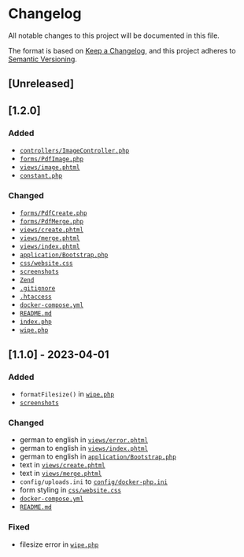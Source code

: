 # Changelog
All notable changes to this project will be documented in this file.

The format is based on [Keep a Changelog](https://keepachangelog.com/en/1.0.0),
and this project adheres to [Semantic Versioning](https://semver.org/spec/v2.0.0.html).

## [Unreleased]

## [1.2.0]
### Added
- [`controllers/ImageController.php`](https://github.com/CodelineRed/pdf-image/blob/main/application/controllers/ImageController.php)
- [`forms/PdfImage.php`](https://github.com/CodelineRed/pdf-image/blob/main/application/forms/PdfImage.php)
- [`views/image.phtml`](https://github.com/CodelineRed/pdf-image/blob/main/application/views/image.phtml)
- [`constant.php`](https://github.com/CodelineRed/pdf-image/blob/main/constant.php)

### Changed
- [`forms/PdfCreate.php`](https://github.com/CodelineRed/pdf-image/blob/main/application/forms/PdfCreate.php)
- [`forms/PdfMerge.php`](https://github.com/CodelineRed/pdf-image/blob/main/application/forms/PdfMerge.php)
- [`views/create.phtml`](https://github.com/CodelineRed/pdf-image/blob/main/application/views/image.phtml)
- [`views/merge.phtml`](https://github.com/CodelineRed/pdf-image/blob/main/application/views/image.phtml)
- [`views/index.phtml`](https://github.com/CodelineRed/pdf-image/blob/main/application/views/image.phtml)
- [`application/Bootstrap.php`](https://github.com/CodelineRed/pdf-image/blob/main/application/Bootstrap.php)
- [`css/website.css`](https://github.com/CodelineRed/pdf-image/blob/main/files/css/website.css)
- [`screenshots`](https://github.com/CodelineRed/pdf-image/blob/main/screenshots)
- [`Zend`](https://github.com/CodelineRed/pdf-image/blob/main/Zend)
- [`.gitignore`](https://github.com/CodelineRed/pdf-image/blob/main/.gitignore)
- [`.htaccess`](https://github.com/CodelineRed/pdf-image/blob/main/.htaccess)
- [`docker-compose.yml`](https://github.com/CodelineRed/pdf-image/blob/main/docker-compose.yml)
- [`README.md`](https://github.com/CodelineRed/pdf-image/blob/main/README.md)
- [`index.php`](https://github.com/CodelineRed/pdf-image/blob/main/index.php)
- [`wipe.php`](https://github.com/CodelineRed/pdf-image/blob/main/index.php)

## [1.1.0] - 2023-04-01
### Added
- `formatFilesize()` in [`wipe.php`](https://github.com/CodelineRed/pdf-image/blob/main/wipe.php)
- [`screenshots`](https://github.com/CodelineRed/pdf-image/blob/main/screenshots)

### Changed
- german to english in [`views/error.phtml`](https://github.com/CodelineRed/pdf-image/blob/main/application/views/error.phtml)
- german to english in [`views/index.phtml`](https://github.com/CodelineRed/pdf-image/blob/main/application/views/index.phtml)
- german to english in [`application/Bootstrap.php`](https://github.com/CodelineRed/pdf-image/blob/main/application/Bootstrap.php)
- text in [`views/create.phtml`](https://github.com/CodelineRed/pdf-image/blob/main/application/views/create.phtml)
- text in [`views/merge.phtml`](https://github.com/CodelineRed/pdf-image/blob/main/application/views/merge.phtml)
- `config/uploads.ini` to [`config/docker-php.ini`](https://github.com/CodelineRed/pdf-image/blob/main/application/config/docker-php.ini)
- form styling in [`css/website.css`](https://github.com/CodelineRed/pdf-image/blob/main/files/css/website.css)
- [`docker-compose.yml`](https://github.com/CodelineRed/pdf-image/blob/main/docker-compose.yml)
- [`README.md`](https://github.com/CodelineRed/pdf-image/blob/main/README.md)

### Fixed
- filesize error in [`wipe.php`](https://github.com/CodelineRed/pdf-image/blob/main/wipe.php)